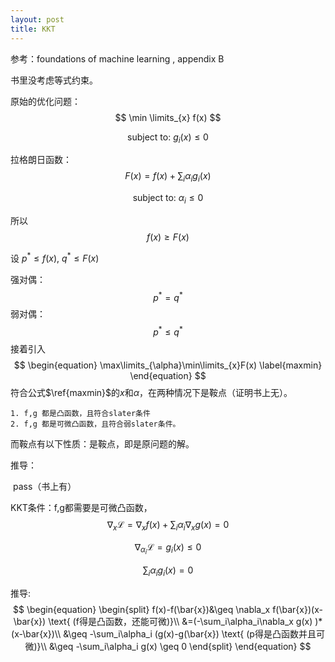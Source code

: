 ```yaml
---
layout: post
title: KKT
---
```


参考：foundations of machine learning , appendix B

书里没考虑等式约束。

原始的优化问题：
$$
\min \limits_{x} f(x)
$$

$$
\text{subject to: } g_i(x)\leq0
$$



拉格朗日函数：
$$
F(x) = f(x)+\sum_{i}\alpha_i g_i(x)
$$

$$
\text{subject to:  }\alpha_i \leq 0
$$

所以
$$
f(x) \geq F(x)
$$

设 $p^*\leq f(x)$, $q^*\leq F(x)$

强对偶：
$$
p^*=q^*
$$
弱对偶：
$$
p^*\leq q^*
$$
接着引入
$$
\begin{equation}
\max\limits_{\alpha}\min\limits_{x}F(x)  \label{maxmin}
\end{equation}
$$
符合公式$\ref{maxmin}$的$x$和$\alpha$，在两种情况下是鞍点（证明书上无）。

	1. f,g 都是凸函数，且符合slater条件
 	2. f,g 都是可微凸函数，且符合弱slater条件。

而鞍点有以下性质：是鞍点，即是原问题的解。

推导：

​	pass（书上有）



KKT条件：f,g都需要是可微凸函数，
$$
\nabla_x \mathcal{L} =  \nabla_x f(x)+\sum_i\alpha_i\nabla_x g(x) = 0
$$

$$
\nabla_{\alpha_i}  \mathcal{L} = g_i(x) \leq 0
$$

$$
\sum_i \alpha_i g_i(x)=0
$$

推导:
$$
\begin{equation}
\begin{split}
f(x)-f(\bar{x})&\geq \nabla_x f(\bar{x})(x-\bar{x}) \text{    (f得是凸函数，还能可微)}\\  
&=(-\sum_i\alpha_i\nabla_x g(x) )*(x-\bar{x})\\   
&\geq -\sum_i\alpha_i (g(x)-g(\bar{x}) \text{ (p得是凸函数并且可微)}\\     
&\geq -\sum_i\alpha_i g(x) \geq 0
\end{split}
\end{equation}
$$
